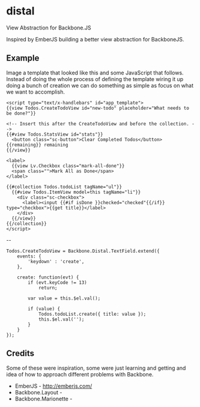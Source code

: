 distal
======

View Abstraction for Backbone.JS

Inspired by EmberJS building a better view abstraction for BackboneJS. 


Example
-------

Image a template that looked like this and some JavaScript that follows.  Instead of doing the
whole process of defining the template wiring it up doing a bunch of creation we can do 
something as simple as focus on what we want to accomplish.

    <script type="text/x-handlebars" id="app_template">
    {{view Todos.CreateTodoView id="new-todo" placeholder="What needs to be done?"}}

    <!-- Insert this after the CreateTodoView and before the collection. -->
    {{#view Todos.StatsView id="stats"}}
      <button class="sc-button">Clear Completed Todos</button>
    {{remaining}} remaining
    {{/view}}

    <label>
      {{view Lv.Checkbox class="mark-all-done"}}
      <span class="">Mark All as Done</span>
    </label>

    {{#collection Todos.todoList tagName="ul"}}
      {{#view Todos.ItemView model=this tagName="li"}}
        <div class="sc-checkbox">
          <label><input {{#if isDone }}checked="checked"{{/if}} type="checkbox">{{get title}}</label>
        </div>
      {{/view}}
    {{/collection}}
    </script>

--

    Todos.CreateTodoView = Backbone.Distal.TextField.extend({
        events: {
            'keydown' : 'create',
        },

        create: function(evt) {
            if (evt.keyCode != 13)
                return;

            var value = this.$el.val();

            if (value) {
                Todos.todoList.create({ title: value });
                this.$el.val('');
            }
        }
    });
   

Credits
-------

Some of these were inspiration, some were just learning and getting and idea of how to approach
different problems with Backbone.

  * EmberJS - http://emberjs.com/
  * Backbone.Layout - 
  * Backbone.Marionette - 
  
